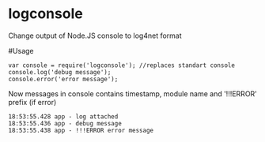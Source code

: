 # logconsole
Change output of Node.JS console to log4net format

#Usage

```
var console = require('logconsole'); //replaces standart console
console.log('debug message');
console.error('error message');
```

Now messages in console contains timestamp, module name and '!!!ERROR' prefix (if error)

```
18:53:55.428 app - log attached
18:53:55.436 app - debug message
18:53:55.438 app - !!!ERROR error message
```

